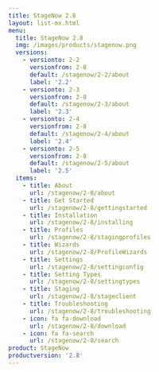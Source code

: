 ```yaml
---
title: StageNow 2.8
layout: list-mx.html
menu:
  title: StageNow 2.8
  img: /images/products/stagenow.png
  versions:
    - versionto: 2-2
      versionfrom: 2-8
      default: /stagenow/2-2/about
      label: '2.2'
    - versionto: 2-3
      versionfrom: 2-8
      default: /stagenow/2-3/about
      label: '2.3'
    - versionto: 2-4
      versionfrom: 2-8
      default: /stagenow/2-4/about
      label: '2.4'
    - versionto: 2-5
      versionfrom: 2-8
      default: /stagenow/2-5/about
      label: '2.5'
  items:
    - title: About
      url: /stagenow/2-8/about
    - title: Get Started
      url: /stagenow/2-8/gettingstarted
    - title: Installation
      url: /stagenow/2-8/installing
    - title: Profiles
      url: /stagenow/2-8/stagingprofiles
    - title: Wizards
      url: /stagenow/2-8/ProfileWizards
    - title: Settings
      url: /stagenow/2-8/settingconfig
    - title: Setting Types
      url: /stagenow/2-8/settingtypes
    - title: Staging
      url: /stagenow/2-8/stageclient
    - title: Troubleshooting
      url: /stagenow/2-8/troubleshooting
    - icon: fa fa-download
      url: /stagenow/2-8/download    
    - icon: fa fa-search
      url: /stagenow/2-8/search
product: StageNow
productversion: '2.8'
---
```














